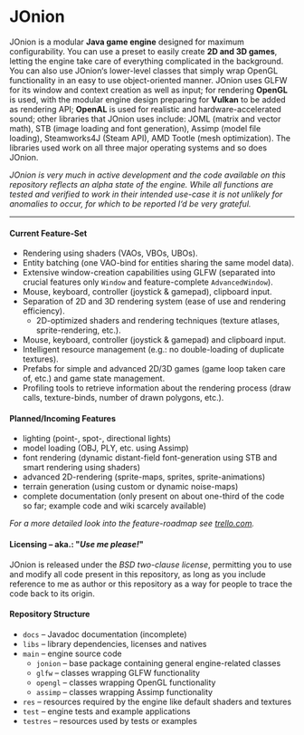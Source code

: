 # JOnion

JOnion is a modular **Java game engine** designed for maximum configurability.
You can use a preset to easily create **2D and 3D games**, letting the engine take care of everything complicated in the background. You can also use 
JOnion‘s lower-level classes that simply wrap OpenGL functionality in an easy to use object-oriented manner.
JOnion uses GLFW for its window and context creation as well as input; for rendering **OpenGL** is used, with the modular engine design preparing for 
**Vulkan** to be added as rendering API; **OpenAL** is used for realistic and hardware-accelerated sound; other libraries that JOnion uses include: 
JOML 
(matrix and vector math), STB (image loading and font generation), Assimp (model file loading), Steamworks4J (Steam API), AMD Tootle (mesh optimization). The libraries used work on all three major operating systems and so does JOnion.

*JOnion is very much in active development and the code available on this repository reflects an alpha state of the engine. While all functions are 
tested and verified to work in their intended use-case it is not unlikely for anomalies to occur, for which to be reported I‘d be very grateful.*

---

#### Current Feature-Set
- Rendering using shaders (VAOs, VBOs, UBOs).
- Entity batching (one VAO-bind for entities sharing the same model data).
- Extensive window-creation capabilities using GLFW (separated into crucial features only `Window` and feature-complete `AdvancedWindow`).
- Mouse, keyboard, controller (joystick & gamepad), clipboard input.
- Separation of 2D and 3D rendering system (ease of use and rendering efficiency).
  - 2D-optimized shaders and rendering techniques (texture atlases, sprite-rendering, etc.).
- Mouse, keyboard, controller (joystick & gamepad) and clipboard input.
- Intelligent resource management (e.g.: no double-loading of duplicate textures).
- Prefabs for simple and advanced 2D/3D games (game loop taken care of, etc.) and game state management.
- Profiling tools to retrieve information about the rendering process (draw calls, texture-binds, number of drawn polygons, etc.).

#### Planned/Incoming Features
- lighting (point-, spot-, directional lights)
- model loading (OBJ, PLY, etc. using Assimp)
- font rendering (dynamic distant-field font-generation using STB and smart rendering using shaders)
- advanced 2D-rendering (sprite-maps, sprites, sprite-animations)
- terrain generation (using custom or dynamic noise-maps)
- complete documentation (only present on about one-third of the code so far; example code and wiki scarcely available)

*For a more detailed look into the feature-roadmap see [trello.com](https://trello.com/b/rR8SuLPQ/jonion).*

#### Licensing – aka.: "*Use me please!*"
JOnion is released under the *BSD two-clause license*, permitting you to use and modify all code present in this repository, as long as you include 
reference to me as author or this repository as a way for people to trace the code back to its origin.

#### Repository Structure
- `docs` – Javadoc documentation (incomplete)
- `libs` – library dependencies, licenses and natives
- `main` – engine source code
  - `jonion` – base package containing general engine-related classes
  - `glfw` – classes wrapping GLFW functionality
  - `opengl` – classes wrapping OpenGL functionality
  - `assimp` – classes wrapping Assimp functionality
- `res` – resources required by the engine like default shaders and textures
- `test` – engine tests and example applications
- `testres` – resources used by tests or examples
